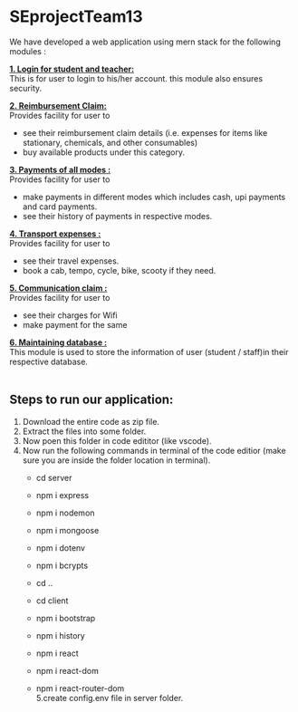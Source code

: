 # SEprojectTeam13
We have developed a web application using mern stack for the following modules :

 <b><u>1. Login for student and teacher:</u></b><br>
  This is for user to login to his/her account. this module also ensures security.
  
 <b><u>2. Reimbursement Claim:</u></b><br>
  Provides facility for user to
  - see their reimbursement claim details (i.e. expenses for items like     stationary, chemicals, and other consumables)
  - buy available products under this category.

 <b><u>3. Payments of all modes :</u></b><br>
  Provides facility for user to 
  - make payments in different modes which includes cash, upi payments and card payments.
  - see their history of payments in respective modes.
  
 <b><u>4. Transport expenses :</u></b><br>
  Provides facility for user to
  - see their travel expenses.
  - book a cab, tempo, cycle, bike, scooty if they need.
  
 <b><u>5. Communication claim :</u></b><br> 
  Provides facility for user to
  - see their charges for Wifi
  - make payment for the same
  
 <b><u>6. Maintaining database :</u></b><br>
  This module is used to store the information of user (student / staff)in their respective database.
  <br>
  <br>
  
 ## Steps to run our application:
 1. Download the entire code as zip file.
 2. Extract the files into some folder.
 3. Now poen this folder in code edititor (like vscode).
 4. Now run the following commands in terminal of the code editior (make sure you are inside the folder location in terminal).
    - cd server
    - npm i express
    - npm i nodemon
    - npm i mongoose
    - npm i dotenv
    - npm i bcrypts

    - cd ..
    - cd client
    - npm i bootstrap
    - npm i history
    - npm i react
    - npm i react-dom
    - npm i react-router-dom<br>
5.create config.env file in server folder.
